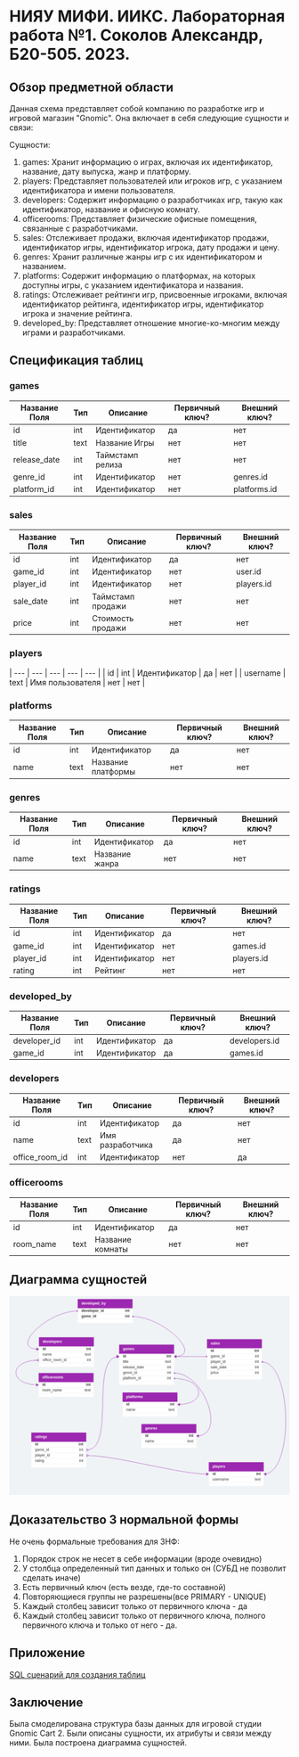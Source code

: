 # НИЯУ МИФИ. ИИКС. Лабораторная работа №1. Соколов Александр, Б20-505. 2023.

## Обзор предметной области

Данная схема представляет собой компанию по разработке игр и игровой магазин "Gnomic". Она включает в себя следующие сущности и связи:

Сущности:

1. games: Хранит информацию о играх, включая их идентификатор, название, дату выпуска, жанр и платформу.
2. players: Представляет пользователей или игроков игр, с указанием идентификатора и имени пользователя.
3. developers: Содержит информацию о разработчиках игр, такую как идентификатор, название и офисную комнату.
4. officerooms: Представляет физические офисные помещения, связанные с разработчиками.
5. sales: Отслеживает продажи, включая идентификатор продажи, идентификатор игры, идентификатор игрока, дату продажи и цену.
6. genres: Хранит различные жанры игр с их идентификатором и названием.
7. platforms: Содержит информацию о платформах, на которых доступны игры, с указанием идентификатора и названия.
8. ratings: Отслеживает рейтинги игр, присвоенные игроками, включая идентификатор рейтинга, идентификатор игры, идентификатор игрока и значение рейтинга.
9. developed_by: Представляет отношение многие-ко-многим между играми и разработчиками.

## Спецификация таблиц

### games

| Название Поля | Тип | Описание | Первичный ключ? | Внешний ключ? |
| --- | --- | --- | --- | --- |
| id | int | Идентификатор | да | нет |
| title | text | Название Игры | нет | нет |
| release_date | int | Таймстамп релиза | нет | нет |
| genre_id | int | Идентификатор | нет | genres.id |
| platform_id | int | Идентификатор | нет | platforms.id |

### sales

| Название Поля | Тип | Описание | Первичный ключ? | Внешний ключ? |
| --- | --- | --- | --- | --- |
| id | int | Идентификатор | да | нет |
| game_id | int | Идентификатор | нет | user.id |
| player_id | int | Идентификатор | нет | players.id |
| sale_date | int | Таймстамп продажи | нет | нет |
| price | int | Стоимость продажи | нет | нет |

### players
| --- | --- | --- | --- | --- |
| id | int | Идентификатор | да | нет |
| username | text | Имя пользователя | нет | нет |

### platforms

| Название Поля | Тип | Описание | Первичный ключ? | Внешний ключ? |
| --- | --- | --- | --- | --- |
| id | int | Идентификатор | да | нет |
| name | text | Название платформы | нет | нет |

### genres

| Название Поля | Тип | Описание | Первичный ключ? | Внешний ключ? |
| --- | --- | --- | --- | --- |
| id | int | Идентификатор | да | нет |
| name | text | Название жанра | нет | нет |

### ratings

| Название Поля | Тип | Описание | Первичный ключ? | Внешний ключ? |
| --- | --- | --- | --- | --- |
| id | int | Идентификатор | да | нет |
| game_id | int | Идентификатор | нет | games.id |
| player_id | int | Идентификатор | нет | players.id |
| rating | int | Рейтинг | нет | нет |

### developed_by

| Название Поля | Тип | Описание | Первичный ключ? | Внешний ключ? |
| --- | --- | --- | --- | --- |
| developer_id | int | Идентификатор | да | developers.id |
| game_id | int | Идентификатор | да | games.id |

### developers

| Название Поля | Тип | Описание | Первичный ключ? | Внешний ключ? |
| --- | --- | --- | --- | --- |
| id | int | Идентификатор | да | нет |
| name | text | Имя разработчика | да | нет |
| office_room_id | int | Идентификатор | нет | да |

### officerooms

| Название Поля | Тип | Описание | Первичный ключ? | Внешний ключ? |
| --- | --- | --- | --- | --- |
| id | int | Идентификатор | да | нет |
| room_name | text | Название комнаты | нет | нет |

## Диаграмма сущностей

![Entity Relationship Diagram](./gnomic_cart_2.png)

## Доказательство 3 нормальной формы

Не очень формальные требования для 3НФ:

1) Порядок строк не несет в себе информации (вроде очевидно)
2) У столбца определенный тип данных и только он (СУБД не позволит сделать иначе)
3) Есть первичный ключ (есть везде, где-то составной)
4) Повторяющиеся группы не разрешены(все PRIMARY - UNIQUE)
5) Каждый столбец зависит только от первичного ключа - да
6) Каждый столбец зависит только от первичного ключа, полного первичного ключа и только от него - да.

## Приложение

[SQL сценарий для создания таблиц](./gnomi_cart_2.sql)

## Заключение

Была смоделирована структура базы данных для игровой студии Gnomic Cart 2. Были описаны сущности, их атрибуты и связи между ними. Была построена диаграмма сущностей.
